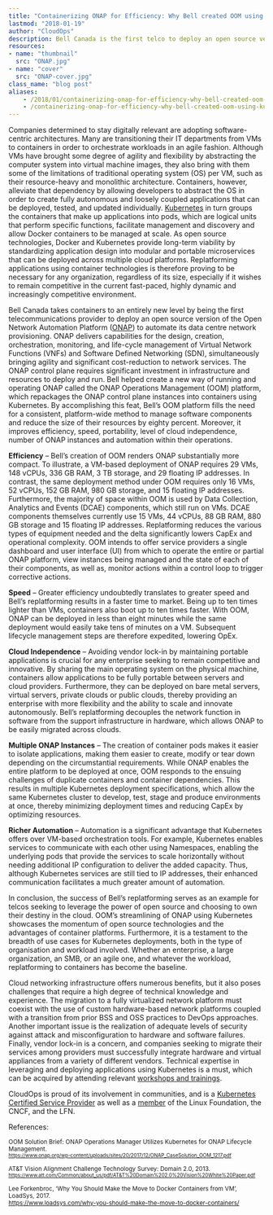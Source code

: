 ```yaml
---
title: "Containerizing ONAP for Efficiency: Why Bell created OOM using Kubernetes"
lastmod: "2018-01-19"
author: "CloudOps"
description: Bell Canada is the first telco to deploy an open source version of ONAP to automate its data centre network provisioning.
resources:
- name: "thumbnail"
  src: "ONAP.jpg"
- name: "cover"
  src: "ONAP-cover.jpg"
class_name: "blog post"
aliases:
    - /2018/01/containerizing-onap-for-efficiency-why-bell-created-oom-using-kubernetes/
    - /containerizing-onap-for-efficiency-why-bell-created-oom-using-kubernetes/
---
```


<p>Companies determined to stay digitally relevant are adopting software-centric architectures. Many are transitioning their IT departments from VMs to containers in order to orchestrate workloads in an agile fashion. Although VMs have brought some degree of agility and flexibility by abstracting the computer system into virtual machine images, they also bring with them some of the limitations of traditional operating system (OS) per VM, such as their resource-heavy and monolithic architecture. Containers, however, alleviate that dependency by allowing developers to abstract the OS in order to create fully autonomous and loosely coupled applications that can be deployed, tested, and updated individually. <a href="https://www.cloudops.com/2018/01/lost-at-sea-navigating-the-complexities-of-kubernetes/" target="_blank">Kubernetes</a> in turn groups the containers that make up applications into pods, which are logical units that perform specific functions, facilitate management and discovery and allow Docker containers to be managed at scale. As open source technologies, Docker and Kubernetes provide long-term viability by standardizing application design into modular and portable microservices that can be deployed across multiple cloud platforms. Replatforming applications using container technologies is therefore proving to be necessary for any organization, regardless of its size, especially if it wishes to remain competitive in the current fast-paced, highly dynamic and increasingly competitive environment.</p><p>Bell Canada takes containers to an entirely new level by being the first telecommunications provider to deploy an open source version of the Open Network Automation Platform (<a href="https://www.onap.org/" target="_blank">ONAP</a>) to automate its data centre network provisioning. ONAP delivers capabilities for the design, creation, orchestration, monitoring, and life-cycle management of Virtual Network Functions (VNFs) and Software Defined Networking (SDN), simultaneously bringing agility and significant cost-reduction to network services. The ONAP control plane requires significant investment in infrastructure and resources to deploy and run. Bell helped create a new way of running and operating ONAP called the ONAP Operations Management (OOM) platform, which repackages the ONAP control plane instances into containers using Kubernetes. By accomplishing this feat, Bell’s OOM platform fills the need for a consistent, platform-wide method to manage software components and reduce the size of their resources by eighty percent. Moreover, it improves efficiency, speed, portability, level of cloud independence, number of ONAP instances and automation within their operations.</p><p><strong>Efficiency</strong> – Bell’s creation of OOM renders ONAP substantially more compact. To illustrate, a VM-based deployment of ONAP requires 29 VMs, 148 vCPUs, 336 GB RAM, 3 TB storage, and 29 floating IP addresses. In contrast, the same deployment method under OOM requires only 16 VMs, 52 vCPUs, 152 GB RAM, 980 GB storage, and 15 floating IP addresses. Furthermore, the majority of space within OOM is used by Data Collection, Analytics and Events (DCAE) components, which still run on VMs. DCAE components themselves currently use 15 VMs, 44 vCPUs, 88 GB RAM, 880 GB storage and 15 floating IP addresses. Replatforming reduces the various types of equipment needed and the delta significantly lowers CapEx and operational complexity. OOM intends to offer service providers a single dashboard and user interface (UI) from which to operate the entire or partial ONAP platform, view instances being managed and the state of each of their components, as well as, monitor actions within a control loop to trigger corrective actions.</p><p><strong>Speed</strong> – Greater efficiency undoubtedly translates to greater speed and Bell’s replatforming results in a faster time to market. Being up to ten times lighter than VMs, containers also boot up to ten times faster. With OOM, ONAP can be deployed in less than eight minutes while the same deployment would easily take tens of minutes on a VM. Subsequent lifecycle management steps are therefore expedited, lowering OpEx.</p><p><strong>Cloud Independence</strong> – Avoiding vendor lock-in by maintaining portable applications is crucial for any enterprise seeking to remain competitive and innovative. By sharing the main operating system on the physical machine, containers allow applications to be fully portable between servers and cloud providers. Furthermore, they can be deployed on bare metal servers, virtual servers, private clouds or public clouds, thereby providing an enterprise with more flexibility and the ability to scale and innovate autonomously. Bell’s replatforming decouples the network function in software from the support infrastructure in hardware, which allows ONAP to be easily migrated across clouds.</p><p><strong>Multiple ONAP Instances</strong> – The creation of container pods makes it easier to isolate applications, making them easier to create, modify or tear down depending on the circumstantial requirements. While ONAP enables the entire platform to be deployed at once, OOM responds to the ensuing challenges of duplicate containers and container dependencies. This results in multiple Kubernetes deployment specifications, which allow the same Kubernetes cluster to develop, test, stage and produce environments at once, thereby minimizing deployment times and reducing CapEx by optimizing resources.</p><p><strong>Richer Automation</strong> – Automation is a significant advantage that Kubernetes offers over VM-based orchestration tools. For example, Kubernetes enables services to communicate with each other using Namespaces, enabling the underlying pods that provide the services to scale horizontally without needing additional IP configuration to deliver the added capacity. Thus, although Kubernetes services are still tied to IP addresses, their enhanced communication facilitates a much greater amount of automation.</p><p>In conclusion, the success of Bell’s replatforming serves as an example for telcos seeking to leverage the power of open source and choosing to own their destiny in the cloud. OOM’s streamlining of ONAP using Kubernetes showcases the momentum of open source technologies and the advantages of container platforms. Furthermore, it is a testament to the breadth of use cases for Kubernetes deployments, both in the type of organisation and workload involved. Whether an enterprise, a large organization, an SMB, or an agile one, and whatever the workload, replatforming to containers has become the baseline.</p><p>Cloud networking infrastructure offers numerous benefits, but it also poses challenges that require a high degree of technical knowledge and experience. The migration to a fully virtualized network platform must coexist with the use of custom hardware-based network platforms coupled with a transition from prior BSS and OSS practices to DevOps approaches. Another  important issue is the realization of adequate levels of security against attack and misconfiguration to hardware and software failures. Finally, vendor lock-in is a concern, and companies seeking to migrate their services among providers must successfully integrate hardware and virtual appliances from a variety of different vendors. Technical expertise in leveraging and deploying applications using Kubernetes is a must, which can be acquired by attending relevant <a href="/calendar/" target="_blank">workshops and trainings</a>.</p><p>CloudOps is proud of its involvement in communities, and is a <a href="/cloudops-is-a-kubernetes-certified-service-provider/" target="_blank">Kubernetes Certified Service Provider</a> as well as a <a href="/cloudops-is-a-member-of-the-linux-foundation-the-lfn-and-the-cncf/" target="_blank">member</a> of the Linux Foundation, the CNCF, and the LFN.</p>
<p>References:</p>

<p><small>OOM Solution Brief: ONAP Operations Manager Utilizes Kubernetes for ONAP Lifecycle Management.<br> <small><a href="https://www.onap.org/wp-content/uploads/sites/20/2017/12/ONAP_CaseSolution_OOM_1217.pdf" target="_blank">https://www.onap.org/wp-content/uploads/sites/20/2017/12/ONAP_CaseSolution_OOM_1217.pdf</a></small></small></p>

<p><small>AT&amp;T Vision Alignment Challenge Technology Survey: Domain 2.0, 2013.<br> 
<small><a href="https://www.att.com/Common/about_us/pdf/AT&amp;T%20Domain%202.0%20Vision%20White%20Paper.pdf" target="_blank">https://www.att.com/Common/about_us/pdf/AT&amp;T%20Domain%202.0%20Vision%20White%20Paper.pdf</a></small></small></p>
<p><small>Lee Forkenbroc, ‘Why You Should Make the Move to Docker Containers from VM’, LoadSys, 2017.<br> <a href="https://www.loadsys.com/why-you-should-make-the-move-to-docker-containers/" target="_blank">https://www.loadsys.com/why-you-should-make-the-move-to-docker-containers/</a></small></p>
